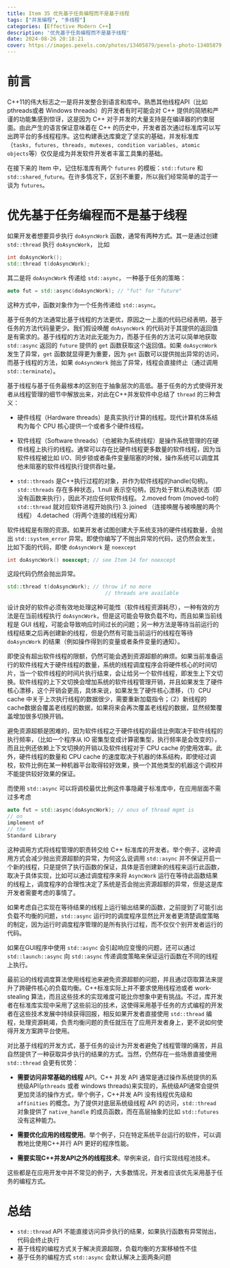 ```yaml
---
title: Item 35 优先基于任务编程而不是基于线程
tags: ["并发编程", "多线程"]
categories: [Effective Modern C++]
description: '优先基于任务编程而不是基于线程'
date: 2024-08-26 20:18:21
cover: https://images.pexels.com/photos/13405879/pexels-photo-13405879.jpeg
---
```


# 前言

C++11的伟⼤标志之⼀是将并发整合到语⾔和库中。熟悉其他线程API（⽐如pthreads或者 Windows threads）的开发者有时可能会对 C++ 提供的简陋和严谨的功能集感到惊讶，这是因为 C++ 对于并发的⼤量⽀持是在编译器的约束层⾯。由此产⽣的语⾔保证意味着在 C++ 的历史中，开发者⾸次通过标准库可以写出跨平台的多线程程序。这位构建表达库奠定了坚实的基础，并发标准库（`tasks, futures, threads, mutexes, condition variables, atomic objects`等）仅仅是成为并发软件开发者丰富⼯具集的基础。

在接下来的 Item 中，记住标准库有两个 `futures` 的模板：`std::future` 和 `std::shared_future`。在许多情况下，区别不重要，所以我们经常简单的混于⼀谈为 `futures`。

# 优先基于任务编程而不是基于线程

如果开发者想要异步执⾏ `doAsyncWork` 函数，通常有两种⽅式。其⼀是通过创建 `std::thread` 执⾏ `doAsyncWork`， ⽐如

```cpp
int doAsyncWork();
std::thread t(doAsyncWork);
```

其⼆是将 `doAsyncWork` 传递给 `std::async`， ⼀种基于任务的策略：

```cpp
auto fut = std::async(doAsyncWork); // "fut" for "future"
```

这种⽅式中，函数对象作为⼀个任务传递给 `std::async`。

基于任务的⽅法通常⽐基于线程的⽅法更优，原因之⼀上⾯的代码已经表明，基于任务的⽅法代码量更少。我们假设唤醒 `doAsyncWork` 的代码对于其提供的返回值是有需求的。基于线程的⽅法对此⽆能为⼒，而基于任务的⽅法可以简单地获取 `std::async` 返回的 `future` 提供的 `get` 函数获取这个返回值。如果 `doAsycnWork` 发⽣了异常，`get` 函数就显得更为重要，因为 `get` 函数可以提供抛出异常的访问，而基于线程的⽅法，如果 `doAsyncWork` 抛出了异常，线程会直接终⽌（通过调⽤ `std::terminate`）。

基于线程与基于任务最根本的区别在于抽象层次的⾼低。基于任务的⽅式使得开发者从线程管理的细节中解放出来，对此在C++并发软件中总结了 `thread` 的三种含义：

- 硬件线程（Hardware threads）是真实执⾏计算的线程。现代计算机体系结构为每个 CPU 核⼼提供⼀个或者多个硬件线程。

- 软件线程（Software threads）（也被称为系统线程）是操作系统管理的在硬件线程上执⾏的线程。通常可以存在⽐硬件线程更多数量的软件线程，因为当软件线程被⽐如 I/O、同步锁或者条件变量阻塞的时候，操作系统可以调度其他未阻塞的软件线程执⾏提供吞吐量。

- `std::threads` 是C++执⾏过程的对象，并作为软件线程的handle(句柄)。`std::threads` 存在多种状态，1.null 表⽰空句柄，因为处于默认构造状态（即没有函数来执⾏），因此不对应任何软件线程。 2.moved from (moved-to的 `std::thread` 就对应软件进程开始执⾏) 3. joined （连接唤醒与被唤醒的两个线程） 4.detached（将两个连接的线程分离）

软件线程是有限的资源。如果开发者试图创建⼤于系统⽀持的硬件线程数量，会抛出 
`std::system_error` 异常。即使你编写了不抛出异常的代码，这仍然会发⽣，⽐如下⾯的代码，即使 `doAsyncWork` 是 `noexcept`

```cpp
int doAsyncWork() noexcept; // see Item 14 for noexcept
```

这段代码仍然会抛出异常。

```cpp
std::thread t(doAsyncWork); // throw if no more
                                // threads are available
```

设计良好的软件必须有效地处理这种可能性（软件线程资源耗尽），⼀种有效的⽅法是在当前线程执⾏ `doAsyncWork`，但是这可能会导致负载不均，而且如果当前线程是 GUI 线程，可能会导致响应时间过⻓的问题；另⼀种⽅法是等待当前运⾏的线程结束之后再创建新的线程，但是仍然有可能当前运⾏的线程在等待 `doAsyncWork` 的结果（例如操作得到的变量或者条件变量的通知）。

即使没有超出软件线程的限额，仍然可能会遇到资源超额的⿇烦。如果当前准备运⾏的软件线程⼤于硬件线程的数量，系统的线程调度程序会将硬件核⼼的时间切⽚，当⼀个软件线程的时间⽚执⾏结束，会让给另⼀个软件线程，即发⽣上下⽂切换。软件线程的上下⽂切换会增加系统的软件线程管理开销，并且如果发⽣了硬件核⼼漂移，这个开销会更⾼，具体来说，如果发⽣了硬件核⼼漂移，（1）CPU cache 中关于上次执⾏线程的数据很少，需要重新加载指令；（2）新线程的cache数据会覆盖⽼线程的数据，如果将来会再次覆盖⽼线程的数据，显然频繁覆盖增加很多切换开销。

避免资源超额是困难的，因为软件线程之于硬件线程的最佳⽐例取决于软件线程的执⾏频率，（⽐如⼀个程序从 IO 密集型变成计算密集型，执⾏频率是会改变的），而且⽐例还依赖上下⽂切换的开销以及软件线程对于 CPU cache 的使⽤效率。此外，硬件线程的数量和 CPU cache 的速度取决于机器的体系结构，即使经过调校，软件⽐例在某⼀种机器平台取得较好效果，换⼀个其他类型的机器这个调校并不能提供较好效果的保证。

而使⽤ `std::async` 可以将调校最优⽐例这件事隐藏于标准库中，在应⽤层⾯不需过多考虑

```cpp
auto fut = std::async(doAsyncWork); // onus of thread mgmt is
// on
implement of
// the
Standard Library
```

这种调⽤⽅式将线程管理的职责转交给 C++ 标准库的开发者。举个例⼦，这种调⽤⽅式会减少抛出资源超额的异常，为何这么说调⽤ `std::async` 并不保证开启⼀个新的线程，只是提供了执⾏函数的保证，具体是否创建新的线程来运⾏此函数，取决于具体实现，⽐如可以通过调度程序来将 `AsyncWork` 运⾏在等待此函数结果的线程上，调度程序的合理性决定了系统是否会抛出资源超额的异常，但是这是库开发者需要考虑的事情了。

如果考虑⾃⼰实现在等待结果的线程上运⾏输出结果的函数，之前提到了可能引出负载不均衡的问题，`std::async` 运⾏时的调度程序显然⽐开发者更清楚调度策略的制定，因为运⾏时调度程序管理的是所有执⾏过程，而不仅仅个别开发者运⾏的代码。

如果在GUI程序中使⽤ `std::async` 会引起响应变慢的问题，还可以通过 `std::launch::async` 向 `std::async` 传递调度策略来保证运⾏函数在不同的线程上执⾏。

最前沿的线程调度算法使⽤线程池来避免资源超额的问题，并且通过窃取算法来提升了跨硬件核⼼的负载均衡。C++标准实际上并不要求使⽤线程池或者 work-stealing 算法，而且这些技术的实现难度可能⽐你想象中更有挑战。不过，库开发者在标准库实现中采⽤了这些前沿的技术，这使得采⽤基于任务的⽅式编程的开发者在这些技术发展中持续获得回报，相反如果开发者直接使⽤ `std::thread` 编程，处理资源耗竭，负责均衡问题的责任就压在了应⽤开发者⾝上，更不说如何使得开发⽅案跨平台使⽤。

对⽐基于线程的开发⽅式，基于任务的设计为开发者避免了线程管理的痛苦，并且⾃然提供了⼀种获取异步执⾏的结果的⽅式。当然，仍然存在⼀些场景直接使⽤ `std::thread` 会更有优势：

- **需要访问⾮常基础的线程** API。C++ 并发 API 通常是通过操作系统提供的系统级API(`pthreads` 或者 windows threads)来实现的，系统级API通常会提供更加灵活的操作⽅式，举个例⼦，C++并发 API 没有线程优先级和 `affinities` 的概念。为了提供对底层系统级线程 API 的访问，`std::thread` 对象提供了 `native_handle` 的成员函数，而在⾼层抽象的⽐如 `std::futures` 没有这种能⼒。

- **需要优化应⽤的线程使⽤**。举个例⼦，只在特定系统平台运⾏的软件，可以调教地⽐使⽤C++并⾏ API 更好的程序性能。

- **需要实现C++并发API之外的线程技术**。举例来说，⾃⾏实现线程池技术。

这些都是在应⽤开发中并不常⻅的例⼦，⼤多数情况，开发者应该优先采⽤基于任务的编程⽅式。

# 总结

- `std::thread` API 不能直接访问异步执⾏的结果，如果执⾏函数有异常抛出，代码会终⽌执⾏
- 基于线程的编程⽅式关于解决资源超限，负载均衡的⽅案移植性不佳
- 基于任务的编程⽅式 `std::async` 会默认解决上⾯两条问题
